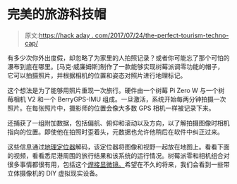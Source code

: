 # 完美的旅游科技帽

> 原文:[https://hack aday . com/2017/07/24/the-perfect-tourism-techno-cap/](https://hackaday.com/2017/07/24/the-perfect-tourist-techno-cap/)

有多少次你外出度假，却忽略了为家里的人拍照记录？或者你可能忘了那个可怕的瀑布到底在哪里。[马克·威廉姆斯]制作了一款能够实现树莓派调零功能的帽子，它可以拍摄照片，并根据相机的位置和姿态对照片进行地理标记。

这个想法是为了能够用照片重现一次旅行。硬件由一个树莓 Pi Zero W 与一个树莓相机 V2 和一个 BerryGPS-IMU 组成。一旦激活，系统开始每两分钟拍摄一次照片。在每张照片中，摄影师的位置会像大多数 GPS 相机一样被记录下来。

还捕获了一组附加数据，包括偏航、俯仰和滚动以及方向，以了解拍摄图像时相机指向的位置。即使他在拍照时歪着头，元数据也允许他稍后在软件中纠正过来。

这些信息通过[地理定位器](http://www.geosetter.de/en/)解码，该定位器将图像和视野一起放在地图上。看看下面的视频，看看悉尼港周围的旅行结果和该系统的运行情况。树莓派零和相机组合对很多事情都很有用，包括这个[焊接显微镜。](http://hackaday.com/2017/04/26/get-up-close-to-your-soldering-with-a-pi-zero-microscope/)希望在不久的将来，我们会看到一些带立体摄像机的 DIY 虚拟现实设备。